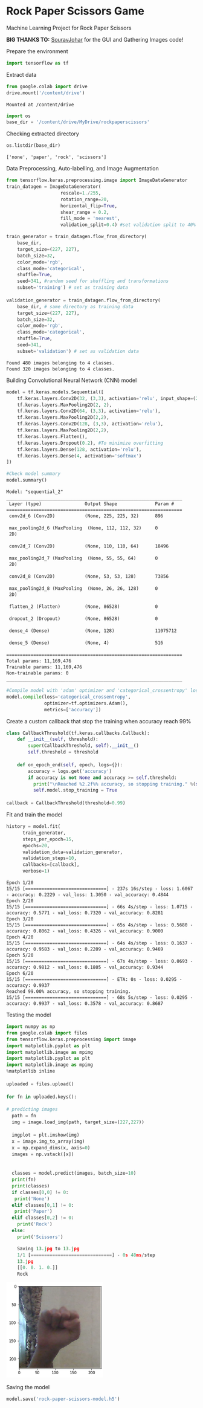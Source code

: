# Rock Paper Scissors Game

Machine Learning Project for Rock Paper Scissors

**BIG THANKS TO:** [SouravJohar](https://github.com/SouravJohar) for the GUI and Gathering Images code!

Prepare the environment


```python
import tensorflow as tf
```

Extract data


```python
from google.colab import drive
drive.mount('/content/drive')
```

    Mounted at /content/drive
    


```python
import os
base_dir = '/content/drive/MyDrive/rockpaperscissors'
```

Checking extracted directory


```python
os.listdir(base_dir)
```




    ['none', 'paper', 'rock', 'scissors']



Data Preprocessing, Auto-labelling, and Image Augmentation


```python
from tensorflow.keras.preprocessing.image import ImageDataGenerator
train_datagen = ImageDataGenerator(
                    rescale=1./255,
                    rotation_range=20,
                    horizontal_flip=True,
                    shear_range = 0.2,
                    fill_mode = 'nearest',
                    validation_split=0.4) #set validation split to 40% from total data
```


```python
train_generator = train_datagen.flow_from_directory(
    base_dir,
    target_size=(227, 227), 
    batch_size=32,
    color_mode='rgb',
    class_mode='categorical',
    shuffle=True,
    seed=341, #random seed for shuffling and transformations
    subset='training') # set as training data

validation_generator = train_datagen.flow_from_directory(
    base_dir, # same directory as training data
    target_size=(227, 227),
    batch_size=32,
    color_mode='rgb',
    class_mode='categorical',
    shuffle=True,
    seed=341,
    subset='validation') # set as validation data
```

    Found 480 images belonging to 4 classes.
    Found 320 images belonging to 4 classes.
    

Building Convolutional Neural Network (CNN) model


```python
model = tf.keras.models.Sequential([
    tf.keras.layers.Conv2D(32, (3,3), activation='relu', input_shape=(227, 227, 3)), #Since the image is in RGB, there are 3 channels, 'R', 'G', and 'B'.
    tf.keras.layers.MaxPooling2D(2, 2),
    tf.keras.layers.Conv2D(64, (3,3), activation='relu'),
    tf.keras.layers.MaxPooling2D(2,2),
    tf.keras.layers.Conv2D(128, (3,3), activation='relu'),
    tf.keras.layers.MaxPooling2D(2,2),
    tf.keras.layers.Flatten(),
    tf.keras.layers.Dropout(0.2), #To minimize overfitting
    tf.keras.layers.Dense(128, activation='relu'),
    tf.keras.layers.Dense(4, activation='softmax')
])
```


```python
#Check model summary
model.summary()
```

    Model: "sequential_2"
    _________________________________________________________________
     Layer (type)                Output Shape              Param #   
    =================================================================
     conv2d_6 (Conv2D)           (None, 225, 225, 32)      896       
                                                                     
     max_pooling2d_6 (MaxPooling  (None, 112, 112, 32)     0         
     2D)                                                             
                                                                     
     conv2d_7 (Conv2D)           (None, 110, 110, 64)      18496     
                                                                     
     max_pooling2d_7 (MaxPooling  (None, 55, 55, 64)       0         
     2D)                                                             
                                                                     
     conv2d_8 (Conv2D)           (None, 53, 53, 128)       73856     
                                                                     
     max_pooling2d_8 (MaxPooling  (None, 26, 26, 128)      0         
     2D)                                                             
                                                                     
     flatten_2 (Flatten)         (None, 86528)             0         
                                                                     
     dropout_2 (Dropout)         (None, 86528)             0         
                                                                     
     dense_4 (Dense)             (None, 128)               11075712  
                                                                     
     dense_5 (Dense)             (None, 4)                 516       
                                                                     
    =================================================================
    Total params: 11,169,476
    Trainable params: 11,169,476
    Non-trainable params: 0
    _________________________________________________________________
    


```python
#Compile model with 'adam' optimizer and 'categorical_crossentropy' loss function
model.compile(loss='categorical_crossentropy',
              optimizer=tf.optimizers.Adam(),
              metrics=['accuracy'])
```

Create a custom callback that stop the training when accuracy reach 99%


```python
class CallbackThreshold(tf.keras.callbacks.Callback):
    def __init__(self, threshold):
        super(CallbackThreshold, self).__init__()
        self.threshold = threshold

    def on_epoch_end(self, epoch, logs={}): 
        accuracy = logs.get('accuracy')
        if accuracy is not None and accuracy >= self.threshold:
          print("\nReached %2.2f%% accuracy, so stopping training." %(self.threshold*100)),
          self.model.stop_training = True

callback = CallbackThreshold(threshold=0.99)
```

Fit and train the model


```python
history = model.fit(
      train_generator,
      steps_per_epoch=15,
      epochs=20,
      validation_data=validation_generator,
      validation_steps=10,
      callbacks=[callback],
      verbose=1)
```

    Epoch 1/20
    15/15 [==============================] - 237s 16s/step - loss: 1.6067 - accuracy: 0.2229 - val_loss: 1.3050 - val_accuracy: 0.4844
    Epoch 2/20
    15/15 [==============================] - 66s 4s/step - loss: 1.0715 - accuracy: 0.5771 - val_loss: 0.7320 - val_accuracy: 0.8281
    Epoch 3/20
    15/15 [==============================] - 65s 4s/step - loss: 0.5680 - accuracy: 0.8062 - val_loss: 0.4326 - val_accuracy: 0.9000
    Epoch 4/20
    15/15 [==============================] - 64s 4s/step - loss: 0.1637 - accuracy: 0.9583 - val_loss: 0.2209 - val_accuracy: 0.9469
    Epoch 5/20
    15/15 [==============================] - 67s 4s/step - loss: 0.0693 - accuracy: 0.9812 - val_loss: 0.1805 - val_accuracy: 0.9344
    Epoch 6/20
    15/15 [==============================] - ETA: 0s - loss: 0.0295 - accuracy: 0.9937
    Reached 99.00% accuracy, so stopping training.
    15/15 [==============================] - 68s 5s/step - loss: 0.0295 - accuracy: 0.9937 - val_loss: 0.3578 - val_accuracy: 0.8687
    

Testing the model


```python
import numpy as np
from google.colab import files
from tensorflow.keras.preprocessing import image
import matplotlib.pyplot as plt
import matplotlib.image as mpimg
import matplotlib.pyplot as plt
import matplotlib.image as mpimg
%matplotlib inline

uploaded = files.upload()

for fn in uploaded.keys():
 
# predicting images
  path = fn
  img = image.load_img(path, target_size=(227,227))

  imgplot = plt.imshow(img)
  x = image.img_to_array(img)
  x = np.expand_dims(x, axis=0)
  images = np.vstack([x])


  classes = model.predict(images, batch_size=10)  
  print(fn)
  print(classes)
  if classes[0,0] != 0:
   print('None')
  elif classes[0,1] != 0:
   print('Paper')
  elif classes[0,2] != 0:
    print('Rock')
  else:
    print('Scissors')
```

```python
    Saving 13.jpg to 13.jpg
    1/1 [==============================] - 0s 48ms/step
    13.jpg
    [[0. 0. 1. 0.]]
    Rock
```    


    
![png](rock_test.png)
    


Saving the model


```python
model.save('rock-paper-scissors-model.h5')
```
